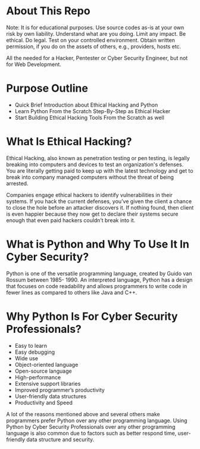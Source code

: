 # **About This Repo** 

Note: It is for educational purposes. Use source codes as-is at your own risk by own liability. Understand what are you doing. Limit any impact.
Be ethical. Do legal. Test on your controlled environment. Obtain written permission, if you do on the assets of others, e.g., providers, hosts etc.

All the needed for a Hacker, Pentester or Cyber Security Engineer, but not for Web Development.

# **Purpose Outline**
- Quick Brief Introduction about Ethical Hacking and Python
- Learn Python From the Scratch Step-By-Step as Ethical Hacker
- Start Building Ethical Hacking Tools From the Scratch as well

# **What Is Ethical Hacking?**

Ethical Hacking, also known as penetration testing or pen testing, is legally breaking into computers and devices to test an organization's defenses. You are literally getting paid to keep up with the latest technology and get to break into company managed computers without the threat of being arrested. 

Companies engage ethical hackers to identify vulnerabilities in their systems. If you hack the current defenses, you’ve given the client a chance to close the hole before an attacker discovers it. If nothing found, then client is even happier because they now get to declare their systems secure enough that even paid hackers couldn’t break into it.

# **What is Python and Why To Use It In Cyber Security?**

Python is one of the versatile programming language, created by Guido van Rossum between 1985- 1990. An interpreted language, Python has a design that focuses on code readability and allows programmers to write code in fewer lines as compared to others like Java and C++.

# **Why Python Is For Cyber Security Professionals?**
- Easy to learn
- Easy debugging
- Wide use
- Object-oriented language
- Open-source language
- High-performance
- Extensive support libraries
- Improved programmer’s productivity
- User-friendly data structures
- Productivity and Speed

A lot of the reasons mentioned above and several others make programmers prefer Python over any other programming language. Using Python by Cyber Security Professionals over any other programming language is also common due to factors such as better respond time, user-friendly data structure and security.

